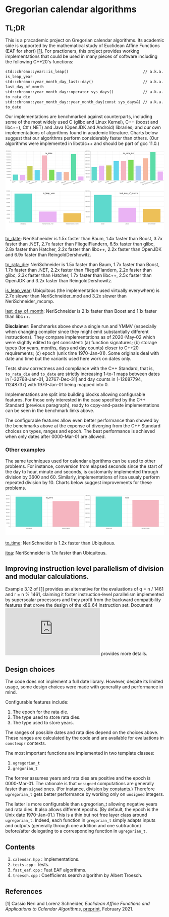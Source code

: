 # Gregorian calendar algorithms

## TL;DR

This is a pracademic project on Gregorian calendar algorithms. Its academic side is supported by the
mathematical study of Euclidean Affine Functions (EAF for short) [[1]](#EAF-arxiv). For practioners,
this project provides working implementations that could be used in many pieces of software
including the following C++20's functions:

    std::chrono::year::is_leap()                                 // a.k.a. is_leap_year
    std::chrono::year_month_day_last::day()                      // a.k.a. last_day_of_month
    std::chrono::year_month_day::operator sys_days()             // a.k.a. to_rata_die
    std::chrono::year_month_day::year_month_day(const sys_days&) // a.k.a. to_date

Our implementations are benchmarked against counterparts, including some of the most widely used
C (glibc and Linux Kernel), C++ (boost and libc++), C# (.NET) and Java (OpenJDK and Android)
libraries; and our own implementations of algorithms found in academic literature. Charts below
suggest that our algorithms perform considerably faster than others. (Our algorithms were
implemented in libstdc++ and should be part of gcc 11.0.)

![Benchmarks](https://github.com/cassioneri/calendar/blob/master/benchmarks/benchmarks.png)

[to_date](https://quick-bench.com/q/hfPkKtGaBZFhF5dCR7Ha0ms_Z38): NeriSchneider is
1.5x faster than Baum,
1.4x faster than Boost,
3.7x faster than .NET,
2.7x faster than FliegelFlandern,
6.5x faster than glibc,
2.8x faster than Hatcher,
2.2x faster than libc++,
2.2x faster than OpenJDK and
6.9x faster than ReingoldDershowitz.

[to_rata_die](https://quick-bench.com/q/SXJ_w2Lq_F_EDkhINNCV8ZnvCz0): NeriSchneider is
1.5x faster than Baum,
1.7x faster than Boost,
1.7x faster than .NET,
2.2x faster than FliegelFlandern,
2.2x faster than glibc,
2.3x faster than Hatcher,
1.7x faster than libc++,
2.5x faster than OpenJDK and
3.2x faster than ReingoldDershowitz.

[is_leap_year](https://quick-bench.com/q/oY4i62AXH2yMk-XRRz7hKFqsKBI): Ubiquitous (the
implementation used virtually everywhere) is
2.7x slower than NeriSchneider_mod and
3.2x slower than NeriSchneider_mcomp.

[last_day_of_month](https://quick-bench.com/q/bf6NKrwWTgkqsz5fRGorD7nJIbo): NeriSchneider is
2.1x faster than Boost and
1.1x faster than libc++.

**Disclaimer**: Benchmarks above show a single run and YMMV (especially when changing compiler since
they might emit substantially different instructions). They compare implementations as of
2020-May-02 which were slightly edited to get consistent: (a) function signatures; (b) storage types
(for years, months, days and day counts) closer to C++20 requirements; (c) epoch (unix time
1970-Jan-01). Some originals deal with date and time but the variants used here work on dates only.

Tests show correctness and compliance with the C++ Standard, that is, `to_rata_die` and `to_date`
are strictly increasing 1-to-1 maps between dates in [-32768-Jan-01, 32767-Dec-31] and day counts in
[-12687794, 11248737] with 1970-Jan-01 being mapped into 0.

Implementations are split into building blocks allowing configurable features. For those only
interested in the case specified by the C++ Standard (previous paragraph), ready to copy-and-paste
implementations can be seen in the benchmark links above.

The configurable features allow even better performance than showed by the benchmarks above at the
expense of diverging from the C++ Standard choices on types, ranges and epoch. The best performance
is achieved when only dates after 0000-Mar-01 are allowed.

### Other examples

The same techniques used for calendar algorithms can be used to other problems. For instance,
conversion from elapsed seconds since the start of the day to hour, minute and seconds, is
customarily implemented through division by 3600 and 60. Similarly, implementations of itoa usualy
perform repeated division by 10. Charts below suggest improvements for these problems.

![Benchmarks](https://github.com/cassioneri/calendar/blob/master/benchmarks/others.png)

[to_time](https://quick-bench.com/q/n21P53DGEDPtIp6wu3YZ1ebLLtg): NeriSchneider is 1.2x faster than
Ubiquitous.

[itoa](https://quick-bench.com/q/-iNSxF1zQFE6LgUwbyuN8ae_4CQ): NeriSchneider is 1.1x faster than
Ubiquitous.

## Improving instruction level parallelism of division and modular calculations.

Example 3.12 of [[1]](#EAF-arxiv) provides an alternative for the evaluations of q = n / 1461 and
r = n % 1461, claiming it foster instruction-level parallelism implemented by superscalar processors
and they profit from the backward compatibility features that drove the design of the x86_64
instruction set. Document ![Parallelism](https://github.com/cassioneri/calendar/blob/master/Parallelism.md)
provides more details.

## Design choices

The code does not implement a full date library. However, despite its limited usage, some design
choices were made with generality and performance in mind.

Configurable features include:

1. The epoch for the rata die.
2. The type used to store rata dies.
3. The type used to store years.

The ranges of possible dates and rata dies depend on the choices above. These ranges are calculated
by the code and are available for evaluations in `constexpr` contexts.

The most important functions are implemented in two template classes:

1. `ugregorian_t`
2. `gregorian_t`

The former assumes years and rata dies are positive and the epoch is 0000-Mar-01. The rationale is
that `unsigned` computations are generally faster than `signed` ones. (For instance, [division by
constants](https://godbolt.org/z/4JxB4J).) Therefore `ugregorian_t` gets better performance by
working only on `unsigned` integers.

The latter is more configurable than ugregorian_t allowing negative years and rata dies. It also
allows different epochs. (By default, the epoch is the Unix date 1970-Jan-01.) This is a thin but
not free layer class around `ugregorian_t`. Indeed, each function in `gregorian_t` simply adapts
inputs and outputs (generally through one addition and one subtraction) before/after delegating to a
corresponding function in `ugregorian_t`.

## Contents

1. `calendar.hpp` : Implementations.
2. `tests.cpp`    : Tests.
3. `fast_eaf.cpp` : Fast EAF algorithms.
4. `troesch.cpp`  : Coefficients search algorithm by Albert Troesch.

## References

<span id="EAF-arxiv">[1] Cassio Neri and Lorenz Schneider,
*Euclidean Affine Functions and Applications to Calendar Algorithms*,
[preprint](https://arxiv.org/abs/2102.06959), February 2021.<br>
